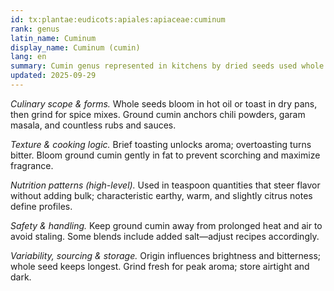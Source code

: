 ```yaml
---
id: tx:plantae:eudicots:apiales:apiaceae:cuminum
rank: genus
latin_name: Cuminum
display_name: Cuminum (cumin)
lang: en
summary: Cumin genus represented in kitchens by dried seeds used whole or ground; core spice for toasting, blooming in oil, and building earthy warmth in rubs, stews, and curries.
updated: 2025-09-29
---
```


_Culinary scope & forms._ Whole seeds bloom in hot oil or toast in dry pans, then grind for spice mixes. Ground cumin anchors chili powders, garam masala, and countless rubs and sauces.

_Texture & cooking logic._ Brief toasting unlocks aroma; overtoasting turns bitter. Bloom ground cumin gently in fat to prevent scorching and maximize fragrance.

_Nutrition patterns (high-level)._ Used in teaspoon quantities that steer flavor without adding bulk; characteristic earthy, warm, and slightly citrus notes define profiles.

_Safety & handling._ Keep ground cumin away from prolonged heat and air to avoid staling. Some blends include added salt—adjust recipes accordingly.

_Variability, sourcing & storage._ Origin influences brightness and bitterness; whole seed keeps longest. Grind fresh for peak aroma; store airtight and dark.
